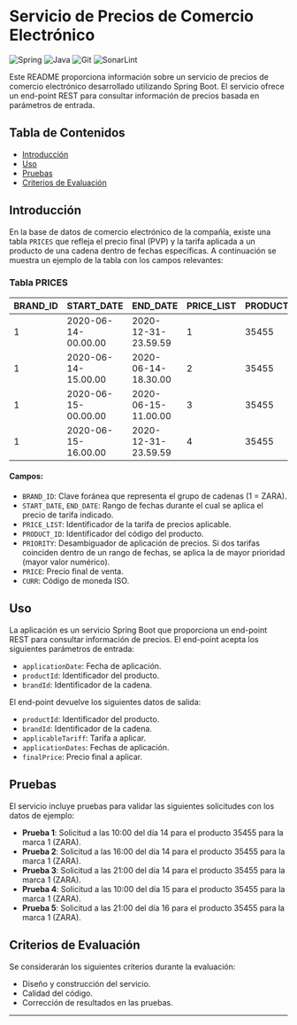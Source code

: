 # Servicio de Precios de Comercio Electrónico

![Spring](https://img.shields.io/badge/spring-%236DB33F.svg?style=for-the-badge&logo=spring&logoColor=white)
![Java](https://img.shields.io/badge/java-%23ED8B00.svg?style=for-the-badge&logo=openjdk&logoColor=white)
![Git](https://img.shields.io/badge/git-%23F05033.svg?style=for-the-badge&logo=git&logoColor=white)
![SonarLint](https://img.shields.io/badge/SonarLint-CB2029?style=for-the-badge&logo=SONARLINT&logoColor=white)

Este README proporciona información sobre un servicio de precios de comercio electrónico desarrollado utilizando Spring Boot. El servicio ofrece un end-point REST para consultar información de precios basada en parámetros de entrada.

## Tabla de Contenidos

- [Introducción](#introducción)
- [Uso](#uso)
- [Pruebas](#pruebas)
- [Criterios de Evaluación](#criterios-de-evaluación)

## Introducción

En la base de datos de comercio electrónico de la compañía, existe una tabla `PRICES` que refleja el precio final (PVP) y la tarifa aplicada a un producto de una cadena dentro de fechas específicas. A continuación se muestra un ejemplo de la tabla con los campos relevantes:

### Tabla PRICES

| BRAND_ID | START_DATE           | END_DATE             | PRICE_LIST | PRODUCT_ID | PRIORITY | PRICE | CURR |
|----------|----------------------|----------------------|------------|------------|----------|-------|------|
| 1        | 2020-06-14-00.00.00  | 2020-12-31-23.59.59  | 1          | 35455      | 0        | 35.50 | EUR  |
| 1        | 2020-06-14-15.00.00  | 2020-06-14-18.30.00  | 2          | 35455      | 1        | 25.45 | EUR  |
| 1        | 2020-06-15-00.00.00  | 2020-06-15-11.00.00  | 3          | 35455      | 1        | 30.50 | EUR  |
| 1        | 2020-06-15-16.00.00  | 2020-12-31-23.59.59  | 4          | 35455      | 1        | 38.95 | EUR  |

#### Campos:

- `BRAND_ID`: Clave foránea que representa el grupo de cadenas (1 = ZARA).
- `START_DATE`, `END_DATE`: Rango de fechas durante el cual se aplica el precio de tarifa indicado.
- `PRICE_LIST`: Identificador de la tarifa de precios aplicable.
- `PRODUCT_ID`: Identificador del código del producto.
- `PRIORITY`: Desambiguador de aplicación de precios. Si dos tarifas coinciden dentro de un rango de fechas, se aplica la de mayor prioridad (mayor valor numérico).
- `PRICE`: Precio final de venta.
- `CURR`: Código de moneda ISO.

## Uso

La aplicación es un servicio Spring Boot que proporciona un end-point REST para consultar información de precios. El end-point acepta los siguientes parámetros de entrada:

- `applicationDate`: Fecha de aplicación.
- `productId`: Identificador del producto.
- `brandId`: Identificador de la cadena.

El end-point devuelve los siguientes datos de salida:

- `productId`: Identificador del producto.
- `brandId`: Identificador de la cadena.
- `applicableTariff`: Tarifa a aplicar.
- `applicationDates`: Fechas de aplicación.
- `finalPrice`: Precio final a aplicar.

## Pruebas

El servicio incluye pruebas para validar las siguientes solicitudes con los datos de ejemplo:

- **Prueba 1**: Solicitud a las 10:00 del día 14 para el producto 35455 para la marca 1 (ZARA).
- **Prueba 2**: Solicitud a las 16:00 del día 14 para el producto 35455 para la marca 1 (ZARA).
- **Prueba 3**: Solicitud a las 21:00 del día 14 para el producto 35455 para la marca 1 (ZARA).
- **Prueba 4**: Solicitud a las 10:00 del día 15 para el producto 35455 para la marca 1 (ZARA).
- **Prueba 5**: Solicitud a las 21:00 del día 16 para el producto 35455 para la marca 1 (ZARA).

## Criterios de Evaluación

Se considerarán los siguientes criterios durante la evaluación:

- Diseño y construcción del servicio.
- Calidad del código.
- Corrección de resultados en las pruebas.

---
